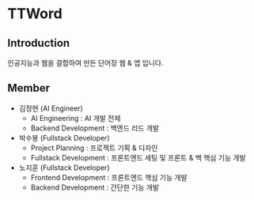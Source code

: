 # TTWord

## Introduction
인공지능과 웹을 결합하여 만든 단어장 웹 & 앱 입니다.

## Member
- 김정현 (AI Engineer)
  - AI Engineering : AI 개발 전체
  - Backend Development : 백엔드 리드 개발
- 박수봉 (Fullstack Developer)
  - Project Planning : 프로젝트 기획 & 디자인
  - Fullstack Development : 프론트엔드 세팅 및 프론트 & 백 핵심 기능 개발
- 노지훈 (Fullstack Developer)
  - Frontend Development : 프론트엔드 핵심 기능 개발
  - Backend Development : 간단한 기능 개발
